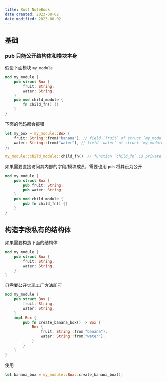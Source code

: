 ```yaml
---
title: Rust NoteBook
date created: 2023-08-02
date modified: 2023-08-02
---
```


## 基础

### pub 只能公开结构体和模块本身

假设下面模块 `my_module`

```rust
mod my_module {
	pub struct Box {
		fruit: String;
		water: String;
	}
	pub mod child_module {
		fn child_fn() {}
	}
}
```

下面的代码都会报错

```rust
let my_box = my_module::Box {
	fruit: String::from("banana"), // field `fruit` of struct `my_module::Box` is private
	water: String::from("water"), // field `water` of struct `my_module::Box` is private
};
```

```rust
my_module::child_module::child_fn(); // function `child_fn` is private
```

如果需要直接访问其内部的字段/模块成员，需要也用 `pub` 将其设为公开

```rust
mod my_module {
	pub struct Box {
		pub fruit: String;
		pub water: String;
	}
	pub mod child_module {
		pub fn child_fn() {}
	}
}
```

## 构造字段私有的结构体

如果需要构造下面的结构体

```rust
mod my_module {
	pub struct Box {
		fruit: String,
		water: String,
	}
}
```

只需要公开实现工厂方法即可

```rust
mod my_module {
    pub struct Box {
        fruit: String,
        water: String,
    }
    impl Box {
        pub fn create_banana_box() -> Box {
            Box {
                fruit: String::from("banana"),
                water: String::from("water"),
            }
        }
    }
}
```

使用

```rust
let banana_box = my_module::Box::create_banana_box();
```